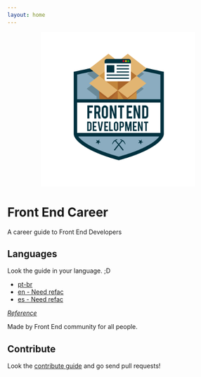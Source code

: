 ```yaml
---
layout: home
---
```


<p align="center">
  <img src="./img/frontend_development.png" alt="Front End Development" width="350px">
</p>

# Front End Career

A career guide to Front End Developers

## Languages

Look the guide in your language. ;D

* [pt-br](translations/pt-br/)
* [en - Need refac](translations/en/)
* [es - Need refac](translations/es/)

[*Reference*](/REFERENCE)

Made by Front End community for all people.

## Contribute

Look the [contribute guide](/CONTRIBUTE) and go send pull requests!
